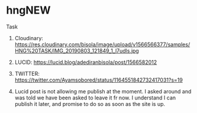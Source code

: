 # hngNEW
Task 
1. Cloudinary:  https://res.cloudinary.com/bisola/image/upload/v1566566377/samples/HNG%20TASK/IMG_20190803_121849_1_l7udls.jpg

2. LUCID:   https://lucid.blog/adediranbisola/post/1566582012

3. TWITTER:  https://twitter.com/Ayamsobored/status/1164551842732417031?s=19
4. Lucid post is not allowing me publish at the moment. I asked around and was told we have been asked to leave it fr now. I understand I can publish it later, and promise to do so as soon as the site is up.
